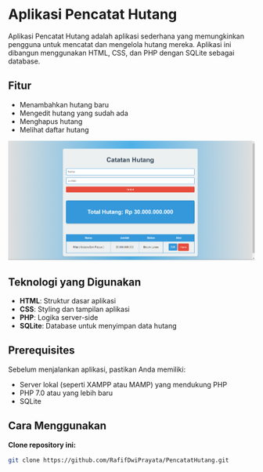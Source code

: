 # Aplikasi Pencatat Hutang

Aplikasi Pencatat Hutang adalah aplikasi sederhana yang memungkinkan pengguna untuk mencatat dan mengelola hutang mereka. Aplikasi ini dibangun menggunakan HTML, CSS, dan PHP dengan SQLite sebagai database.

## Fitur

- Menambahkan hutang baru
- Mengedit hutang yang sudah ada
- Menghapus hutang
- Melihat daftar hutang

![alt](image/Lampiran.png)

## Teknologi yang Digunakan

- **HTML**: Struktur dasar aplikasi
- **CSS**: Styling dan tampilan aplikasi
- **PHP**: Logika server-side
- **SQLite**: Database untuk menyimpan data hutang

## Prerequisites

Sebelum menjalankan aplikasi, pastikan Anda memiliki:

- Server lokal (seperti XAMPP atau MAMP) yang mendukung PHP
- PHP 7.0 atau yang lebih baru
- SQLite

## Cara Menggunakan

**Clone repository ini:**

   ```bash
   git clone https://github.com/RafifDwiPrayata/PencatatHutang.git
